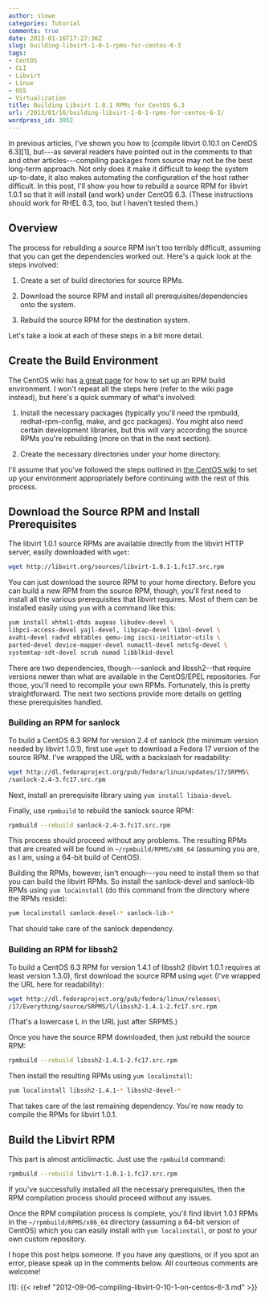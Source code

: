 ```yaml
---
author: slowe
categories: Tutorial
comments: true
date: 2013-01-16T17:27:36Z
slug: building-libvirt-1-0-1-rpms-for-centos-6-3
tags:
- CentOS
- CLI
- Libvirt
- Linux
- OSS
- Virtualization
title: Building Libvirt 1.0.1 RPMs for CentOS 6.3
url: /2013/01/16/building-libvirt-1-0-1-rpms-for-centos-6-3/
wordpress_id: 3052
---
```


In previous articles, I've shown you how to [compile libvirt 0.10.1 on CentOS 6.3][1], but---as several readers have pointed out in the comments to that and other articles---compiling packages from source may not be the best long-term approach. Not only does it make it difficult to keep the system up-to-date, it also makes automating the configuration of the host rather difficult. In this post, I'll show you how to rebuild a source RPM for libvirt 1.0.1 so that it will install (and work) under CentOS 6.3. (These instructions should work for RHEL 6.3, too, but I haven't tested them.)

## Overview

The process for rebuilding a source RPM isn't too terribly difficult, assuming that you can get the dependencies worked out. Here's a quick look at the steps involved:

1. Create a set of build directories for source RPMs.

2. Download the source RPM and install all prerequisites/dependencies onto the system.

3. Rebuild the source RPM for the destination system.

Let's take a look at each of these steps in a bit more detail.

## Create the Build Environment

The CentOS wiki has [a great page](http://wiki.centos.org/HowTos/SetupRpmBuildEnvironment) for how to set up an RPM build environment. I won't repeat all the steps here (refer to the wiki page instead), but here's a quick summary of what's involved:

1. Install the necessary packages (typically you'll need the rpmbuild, redhat-rpm-config, make, and gcc packages). You might also need certain development libraries, but this will vary according the source RPMs you're rebuilding (more on that in the next section).

2. Create the necessary directories under your home directory.

I'll assume that you've followed the steps outlined in [the CentOS wiki](http://wiki.centos.org/HowTos/SetupRpmBuildEnvironment) to set up your environment appropriately before continuing with the rest of this process.

## Download the Source RPM and Install Prerequisites

The libvirt 1.0.1 source RPMs are available directly from the libvirt HTTP server, easily downloaded with `wget`:

```bash
wget http://libvirt.org/sources/libvirt-1.0.1-1.fc17.src.rpm
```

You can just download the source RPM to your home directory. Before you can build a new RPM from the source RPM, though, you'll first need to install all the various prerequisites that libvirt requires. Most of them can be installed easily using `yum` with a command like this:

```bash
yum install xhtml1-dtds augeas libudev-devel \
libpci-access-devel yajl-devel, libpcap-devel libnl-devel \
avahi-devel radvd ebtables qemu-img iscsi-initiator-utils \
parted-devel device-mapper-devel numactl-devel netcfg-devel \
systemtap-sdt-devel scrub numad libblkid-devel
```

There are two dependencies, though---sanlock and libssh2--that require versions newer than what are available in the CentOS/EPEL repositories. For those, you'll need to recompile your own RPMs. Fortunately, this is pretty straightforward. The next two sections provide more details on getting these prerequisites handled.

### Building an RPM for sanlock

To build a CentOS 6.3 RPM for version 2.4 of sanlock (the minimum version needed by libvirt 1.0.1), first use `wget` to download a Fedora 17 version of the source RPM. I've wrapped the URL with a backslash for readability:

```bash
wget http://dl.fedoraproject.org/pub/fedora/linux/updates/17/SRPMS\
/sanlock-2.4-3.fc17.src.rpm
```

Next, install an prerequisite library using `yum install libaio-devel`.

Finally, use `rpmbuild` to rebuild the sanlock source RPM:

```bash
rpmbuild --rebuild sanlock-2.4-3.fc17.src.rpm
```

This process should proceed without any problems. The resulting RPMs that are created will be found in `~/rpmbuild/RPMS/x86_64` (assuming you are, as I am, using a 64-bit build of CentOS).

Building the RPMs, however, isn't enough---you need to install them so that you can build the libvirt RPMs. So install the sanlock-devel and sanlock-lib RPMs using `yum locainstall` (do this command from the directory where the RPMs reside):

```bash
yum localinstall sanlock-devel-* sanlock-lib-*
```

That should take care of the sanlock dependency.

### Building an RPM for libssh2

To build a CentOS 6.3 RPM for version 1.4.1 of libssh2 (libvirt 1.0.1 requires at least version 1.3.0), first download the source RPM using `wget` (I've wrapped the URL here for readability):

```bash
wget http://dl.fedoraproject.org/pub/fedora/linux/releases\
/17/Everything/source/SRPMS/l/libssh2-1.4.1-2.fc17.src.rpm
```

(That's a lowercase L in the URL just after SRPMS.)

Once you have the source RPM downloaded, then just rebuild the source RPM:

```bash
rpmbuild --rebuild libssh2-1.4.1-2.fc17.src.rpm
```

Then install the resulting RPMs using `yum localinstall`:

```bash
yum localinstall libssh2-1.4.1-* libssh2-devel-*
```

That takes care of the last remaining dependency. You're now ready to compile the RPMs for libvirt 1.0.1.

## Build the Libvirt RPM

This part is almost anticlimactic. Just use the `rpmbuild` command:

```bash
rpmbuild --rebuild libvirt-1.0.1-1.fc17.src.rpm
```

If you've successfully installed all the necessary prerequisites, then the RPM compilation process should proceed without any issues.

Once the RPM compilation process is complete, you'll find libvirt 1.0.1 RPMs in the `~/rpmbuild/RPMS/x86_64` directory (assuming a 64-bit version of CentOS) which you can easily install with `yum localinstall`, or post to your own custom repository.

I hope this post helps someone. If you have any questions, or if you spot an error, please speak up in the comments below. All courteous comments are welcome!

[1]: {{< relref "2012-09-06-compiling-libvirt-0-10-1-on-centos-6-3.md" >}}
